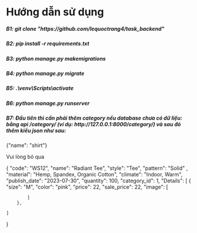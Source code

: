 <h1>Hướng dẫn sử dụng</h1>

<h5>B1: git  clone "https://github.com/lequoctrang4/task_backend"</h5>
<h5>B2: pip install -r requirements.txt</h5>
<h5>B3: python manage.py makemigrations</h5>
<h5>B4: python manage.py migrate</h5>
<h5>B5: .\venv\Scripts\activate</h5>
<h5>B6: python manage.py runserver</h5>
<h5>B7: Đầu tiên thì cần phải thêm category nếu database chưa có dữ liệu: bằng api /category/ (ví dụ: http://127.0.0.1:8000/category/) và sau đó thêm kiểu json như sau:</h5>
<p>{"name": "shirt"}</p>











Vui lòng bỏ qua

{
    "code": "WS12",
    "name": "Radiant Tee",
    "style": "Tee",
    "pattern": "Solid" ,
    "material": "Hemp, Spandex, Organic Cotton",
    "climate": "Indoor, Warm",
    "publish_date": "2023-07-30",
    "quantity": 100,
    "category_id": 1,
    "Details": [
        {
            "size": "M",
            "color": "pink",
            "price": 22,
            "sale_price": 22,
            "image": [
                
            ]
        },

    ]
}

